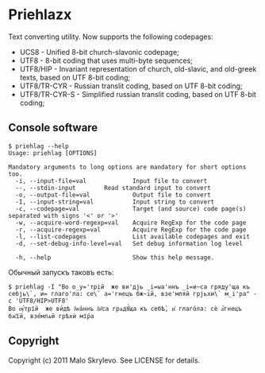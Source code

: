 # Priehlazx

Text converting utility. Now supports the following codepages:
 * UCS8 - Unified 8-bit church-slavonic codepage;
 * UTF8 - 8-bit coding that uses multi-byte sequences;
 * UTF8/HIP - Invariant representation of church, old-slavic, and old-greek texts, based on UTF 8-bit coding;
 * UTF8/TR-CYR - Russian translit coding, based on UTF 8-bit coding;
 * UTF8/TR-CYR-S - Simplified russian translit coding, based on UTF 8-bit coding;

## Console software

    $ priehlag --help
    Usage: priehlag [OPTIONS]

    Mandatory arguments to long options are mandatory for short options too.
      -i, --input-file=val             Input file to convert
      --, --stdin-input		   Read standard input to convert
      -o, --output-file=val            Output file to convert
      -I, --input-string=val           Input string to convert
      -c, --codepage=val               Target (and source) code page(s) separated with signs '<' or '>'
      -w, --acquire-word-regexp=val    Acquire RegExp for the code page
      -r, --acquire-regexp=val         Acquire RegExp for the code page
      -l, --list-codepages             List available codepages and exit
      -d, --set-debug-info-level=val   Set debug information log level

      -h, --help                       Show this help message.

Обычный запускъ таковъ есть:

    $ priehlag -I "Во о_у='трiй  же ви'дjь _i=wа'ннъ _i=и~са гряду'ща къ себjь\`, и= глаго'ла: се\` а='гнецъ бж~iй, взе'мляй грjьхи\` м_i'ра" -c 'UTF8/HIP>UTF8'
    Во ѹ҆́трїй  же ви́дѣ ї҆ѡа́ннъ ї҆и҃са грѧдꙋ́ща къ себѣ̀, и҆ глаго́ла: сѐ а҆́гнецъ бж҃їй, взе́млѧй грѣхѝ мї́ра

## Copyright

Copyright (c) 2011 Malo Skrylevo. See LICENSE for details.
